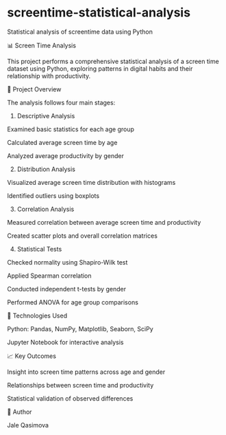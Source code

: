# screentime-statistical-analysis
Statistical analysis of screentime data using Python

📊 Screen Time Analysis

This project performs a comprehensive statistical analysis of a screen time dataset using Python, exploring patterns in digital habits and their relationship with productivity.


🧠 Project Overview

The analysis follows four main stages:

1. Descriptive Analysis

Examined basic statistics for each age group

Calculated average screen time by age

Analyzed average productivity by gender

2. Distribution Analysis

Visualized average screen time distribution with histograms

Identified outliers using boxplots

3. Correlation Analysis

Measured correlation between average screen time and productivity

Created scatter plots and overall correlation matrices

4. Statistical Tests

Checked normality using Shapiro-Wilk test

Applied Spearman correlation

Conducted independent t-tests by gender

Performed ANOVA for age group comparisons


🧰 Technologies Used

Python: Pandas, NumPy, Matplotlib, Seaborn, SciPy

Jupyter Notebook for interactive analysis


📈 Key Outcomes

Insight into screen time patterns across age and gender

Relationships between screen time and productivity

Statistical validation of observed differences



🧾 Author

Jale Qasimova

